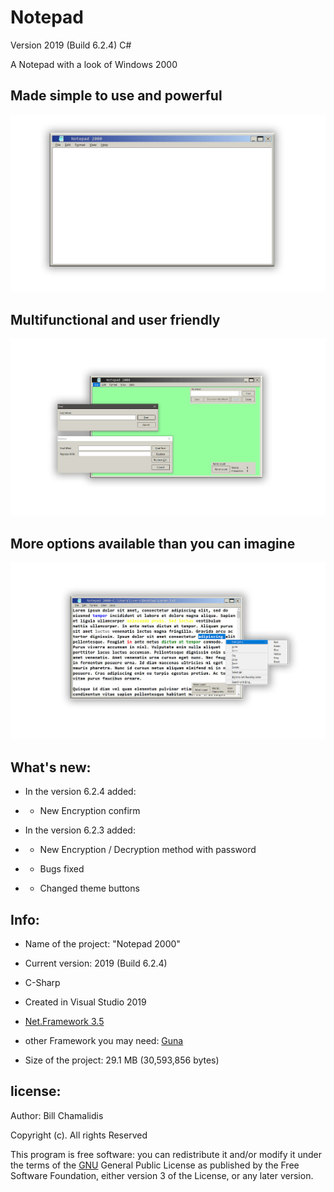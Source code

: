 # Notepad

Version 2019 (Build 6.2.4) C#
<p>A Notepad with a look of Windows 2000</p>
<p><h2>Made simple to use and powerful</h2> </p>

![](Notepad2000.jpg)
<br>
<p> <h2> Multifunctional and user friendly </h2> </p>

![](img/Notepad2000ShowFuctions.jpg)

<p> <h2> More options available than you can imagine </h2> </p>

![](img/ContextMenu2.jpg)

<p> <h2> What's new: </h2> </p>

- <p>In the version 6.2.4 added:</p>
- - <p>New Encryption confirm</p>

- <p>In the version 6.2.3 added:</p>
- - <p>New Encryption / Decryption method with password</p>
- - <p>Bugs fixed</p>
- - <p>Changed theme buttons</p>

<p> <h2> Info: </h2> </p>

- <p>Name of the project: "Notepad 2000"</p>
- <p>Current version: 2019 (Build 6.2.4) </p>
- <p>C-Sharp</p>
- <p>Created in Visual Studio 2019 </p>
- <p><a href="https://www.microsoft.com/en-us/download/details.aspx?id=21">Net.Framework 3.5</a> </p>
- <p>other Framework you may need: <a href="https://github.com/sobatdata/Guna.UI-Framework-Lib.git">Guna</a> </p>
- <p>Size of the project: 29.1 MB (30,593,856 bytes) </p>

<p><h2>license:</h2></p>

<p>Author: Bill Chamalidis</p>
<p>Copyright (c). All rights Reserved</p>
<p>This program is free software: you can redistribute it and/or modify
    it under the terms of the <a href="https://www.gnu.org/licenses/gpl-3.0.en.html">GNU</a> General Public License as published by
    the Free Software Foundation, either version 3 of the License, or
    any later version.</p>

